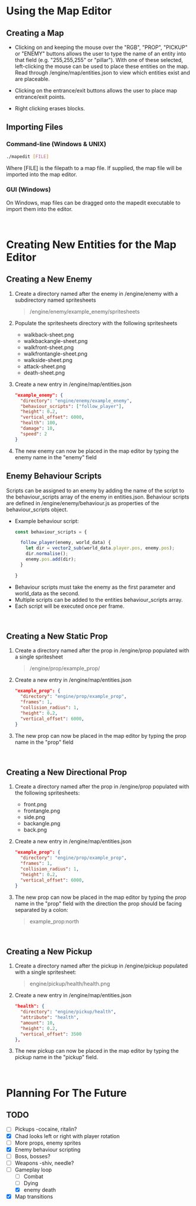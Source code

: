 # Using the Map Editor

## Creating a Map
- Clicking on and keeping the mouse over the "RGB", "PROP", "PICKUP" or "ENEMY" buttons allows the user to type the name of an entity into that field (e.g. "255,255,255" or "pillar"). With one of these selected, left-clicking the mouse can be used to place these entities on the map. Read through /engine/map/entities.json to view which entities exist and are placeable.

- Clicking on the entrance/exit buttons allows the user to place map entrance/exit points.

- Right clicking erases blocks.

## Importing Files
### Command-line (Windows & UNIX)
```bash
./mapedit [FILE]
```
Where [FILE] is the filepath to a map file. If supplied, the map file will be imported into the map editor.

### GUI (Windows)
On Windows, map files can be dragged onto the mapedit executable to import them into the editor.

&nbsp;

# Creating New Entities for the Map Editor

## Creating a New Enemy
1. Create a directory named after the enemy in /engine/enemy with a subdirectory named spritesheets
    > /engine/enemy/example_enemy/spritesheets
2. Populate the spritesheets directory with the following spritesheets
    - walkback-sheet.png
    - walkbackangle-sheet.png
    - walkfront-sheet.png
    - walkfrontangle-sheet.png
    - walkside-sheet.png
    - attack-sheet.png
    - death-sheet.png

3. Create a new entry in /engine/map/entities.json
    ```json
    "example_enemy": {
      "directory": "engine/enemy/example_enemy",
      "behaviour_scripts": ["follow_player"],
      "height": 0.2,
      "vertical_offset": 6000,
      "health": 100,
      "damage": 10,
      "speed": 2
    }
    ```
4. The new enemy can now be placed in the map editor by typing the enemy name in the "enemy" field

## Enemy Behaviour Scripts
Scripts can be assigned to an enemy by adding the name of the script to the behaviour_scripts array of the enemy in entities.json. Behaviour scripts are defined in /engine/enemy/behaviour.js as properties of the behaviour_scripts object.

- Example behaviour script:
    ```JavaScript
    const behaviour_scripts = {

      follow_player(enemy, world_data) {
        let dir = vector2_sub(world_data.player.pos, enemy.pos);
        dir.normalise();
        enemy.pos.add(dir);
      }

    }
    ```
- Behaviour scripts must take the enemy as the first parameter and world_data as the second.
- Multiple scripts can be added to the entities behaviour_scripts array.
- Each script will be executed once per frame.

&nbsp;

## Creating a New Static Prop
1. Create a directory named after the prop in /engine/prop populated with a single spritesheet
    > /engine/prop/example_prop/

3. Create a new entry in /engine/map/entities.json
    ```json
    "example_prop": {
      "directory": "engine/prop/example_prop",
      "frames": 1,
      "collision_radius": 1,
      "height": 0.2,
      "vertical_offset": 6000,
    }
    ```
4. The new prop can now be placed in the map editor by typing the prop name in the "prop" field

&nbsp;

## Creating a New Directional Prop
1. Create a directory named after the prop in /engine/prop populated with the following spritesheets:
    - front.png
    - frontangle.png
    - side.png
    - backangle.png
    - back.png

3. Create a new entry in /engine/map/entities.json
    ```json
    "example_prop": {
      "directory": "engine/prop/example_prop",
      "frames": 1,
      "collision_radius": 1,
      "height": 0.2,
      "vertical_offset": 6000,
    }
    ```
4. The new prop can now be placed in the map editor by typing the prop name in the "prop" field with the direction the prop should be facing separated by a colon:
    > example_prop:north

&nbsp;

## Creating a New Pickup
1. Create a directory named after the pickup in /engine/pickup populated with a single spritesheet:
    > engine/pickup/health/health.png

3. Create a new entry in /engine/map/entities.json
    ```json
    "health": {
      "directory": "engine/pickup/health",
      "attribute": "health",
      "amount": 10,
      "height": 0.2,
      "vertical_offset": 3500
    },
    ```
4. The new pickup can now be placed in the map editor by typing the pickup name in the "pickup" field.

&nbsp;

# Planning For The Future

## TODO
- [ ] Pickups -cocaine, ritalin?
- [x] Chad looks left or right with player rotation
- [ ] More props, enemy sprites
- [x] Enemy behaviour scripting
- [ ] Boss, bosses?
- [ ] Weapons -shiv, needle?
- [ ] Gameplay loop
    - [ ] Combat
    - [ ] Dying
    - [x] enemy death
- [x] Map transitions
